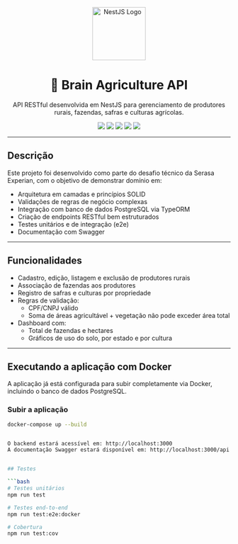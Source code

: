 <p align="center">
  <img src="https://nestjs.com/img/logo-small.svg" width="120" alt="NestJS Logo" />
</p>

<h1 align="center">🌱 Brain Agriculture API</h1>

<p align="center">
  API RESTful desenvolvida em NestJS para gerenciamento de produtores rurais, fazendas, safras e culturas agrícolas.
</p>

<p align="center">
  <img src="https://img.shields.io/badge/NestJS-v10-red" />
  <img src="https://img.shields.io/badge/License-MIT-green" />
  <img src="https://img.shields.io/badge/PostgreSQL-%23blue.svg?logo=postgresql&logoColor=white" />
  <img src="https://img.shields.io/badge/Node.js-%23339933.svg?logo=node.js&logoColor=white" />
  <img src="https://img.shields.io/badge/Docker-✔️-blue" />
</p>

---

## Descrição

Este projeto foi desenvolvido como parte do desafio técnico da Serasa Experian, com o objetivo de demonstrar domínio em:

- Arquitetura em camadas e princípios SOLID
- Validações de regras de negócio complexas
- Integração com banco de dados PostgreSQL via TypeORM
- Criação de endpoints RESTful bem estruturados
- Testes unitários e de integração (e2e)
- Documentação com Swagger

---

## Funcionalidades

- Cadastro, edição, listagem e exclusão de produtores rurais
- Associação de fazendas aos produtores
- Registro de safras e culturas por propriedade
- Regras de validação:
  - CPF/CNPJ válido
  - Soma de áreas agricultável + vegetação não pode exceder área total
- Dashboard com:
  - Total de fazendas e hectares
  - Gráficos de uso do solo, por estado e por cultura

---

## Executando a aplicação com Docker

A aplicação já está configurada para subir completamente via Docker, incluindo o banco de dados PostgreSQL.

### Subir a aplicação
```bash
docker-compose up --build


O backend estará acessível em: http://localhost:3000
A documentação Swagger estará disponível em: http://localhost:3000/api


## Testes

```bash
# Testes unitários
npm run test

# Testes end-to-end
npm run test:e2e:docker

# Cobertura
npm run test:cov


